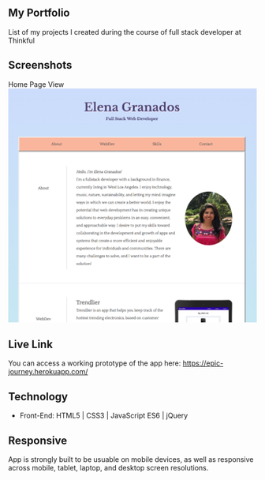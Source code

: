 ## My Portfolio
List of my projects I created during the course of full stack developer at Thinkful  

## Screenshots

Home Page View 
![Home Page](https://github.com/ElenaG518/portfolio/blob/master/images/landing.png)  

## Live Link
You can access a working prototype of the app here: https://epic-journey.herokuapp.com/

## Technology
* Front-End: HTML5 | CSS3 | JavaScript ES6 | jQuery




## Responsive
App is strongly built to be usuable on mobile devices, as well as responsive across mobile, tablet, laptop, and desktop screen resolutions.

